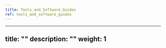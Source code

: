 ```yaml
---
title: Tools_and_Software_Guides
ref: tools_and_software_guides
---
```

---
title: ""
description: ""
weight: 1
---